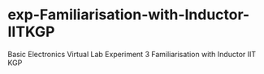 # exp-Familiarisation-with-Inductor-IITKGP
Basic Electronics Virtual Lab Experiment 3 Familiarisation with Inductor IIT KGP
